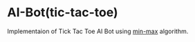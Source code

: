 # AI-Bot(tic-tac-toe)

 Implementaion of Tick Tac Toe AI Bot using [min-max](https://en.wikipedia.org/wiki/Minimax) algorithm.
